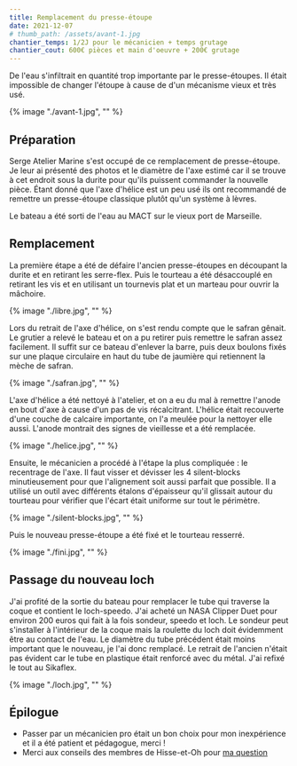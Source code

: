 ```yaml
---
title: Remplacement du presse-étoupe
date: 2021-12-07
# thumb_path: /assets/avant-1.jpg
chantier_temps: 1/2J pour le mécanicien + temps grutage
chantier_cout: 600€ pièces et main d'oeuvre + 200€ grutage
---
```


De l'eau s'infiltrait en quantité trop importante par le presse-étoupes. Il était impossible de changer l'étoupe à cause de d'un mécanisme vieux et très usé.

{% image "./avant-1.jpg", "" %}

## Préparation

Serge Atelier Marine s'est occupé de ce remplacement de presse-étoupe. Je leur ai présenté des photos et le diamètre de l'axe estimé car il se trouve à cet endroit sous la durite pour qu'ils puissent commander la nouvelle pièce. Étant donné que l'axe d'hélice est un peu usé ils ont recommandé de remettre un presse-étoupe classique plutôt qu'un système à lèvres.

Le bateau a été sorti de l'eau au MACT sur le vieux port de Marseille.

## Remplacement

La première étape a été de défaire l'ancien presse-étoupes en découpant la durite et en retirant les serre-flex. Puis le tourteau a été désaccouplé en retirant les vis et en utilisant un tournevis plat et un marteau pour ouvrir la mâchoire.

{% image "./libre.jpg", "" %}

Lors du retrait de l'axe d'hélice, on s'est rendu compte que le safran gênait. Le grutier a relevé le bateau et on a pu retirer puis remettre le safran assez facilement. Il suffit sur ce bateau d'enlever la barre, puis deux boulons fixés sur une plaque circulaire en haut du tube de jaumière qui retiennent la mèche de safran.

{% image "./safran.jpg", "" %}

L'axe d'hélice a été nettoyé à l'atelier, et on a eu du mal à remettre l'anode en bout d'axe à cause d'un pas de vis récalcitrant. L'hélice était recouverte d'une couche de calcaire importante, on l'a meulée pour la nettoyer elle aussi. L'anode montrait des signes de vieillesse et a été remplacée.

{% image "./helice.jpg", "" %}

Ensuite, le mécanicien a procédé à l'étape la plus compliquée : le recentrage de l'axe. Il faut visser et dévisser les 4 silent-blocks minutieusement pour que l'alignement soit aussi parfait que possible. Il a utilisé un outil avec différents étalons d'épaisseur qu'il glissait autour du tourteau pour vérifier que l'écart était uniforme sur tout le périmètre.

{% image "./silent-blocks.jpg", "" %}

Puis le nouveau presse-étoupe a été fixé et le tourteau resserré.

{% image "./fini.jpg", "" %}


## Passage du nouveau loch

J'ai profité de la sortie du bateau pour remplacer le tube qui traverse la coque et contient le loch-speedo. J'ai acheté un NASA Clipper Duet pour environ 200 euros qui fait à la fois sondeur, speedo et loch. Le sondeur peut s'installer à l'intérieur de la coque mais la roulette du loch doit évidemment être au contact de l'eau. Le diamètre du tube précédent était moins important que le nouveau, je l'ai donc remplacé. Le retrait de l'ancien n'était pas évident car le tube en plastique était renforcé avec du métal. J'ai refixé le tout au Sikaflex.

{% image "./loch.jpg", "" %}

## Épilogue

- Passer par un mécanicien pro était un bon choix pour mon inexpérience et il a été patient et pédagogue, merci !
- Merci aux conseils des membres de Hisse-et-Oh pour [ma question](https://www.hisse-et-oh.com/sailing/presse-etoupe-exotique-sur-dufour-1800#613e3d6b040dbf640658e89b)
